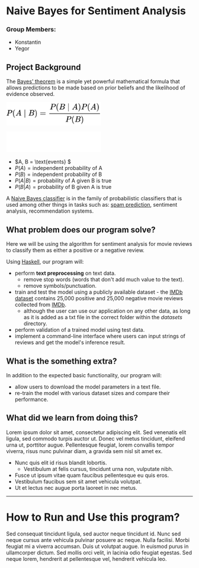 # Naive Bayes for Sentiment Analysis

### Group Members:
- Konstantin 
- Yegor 

## Project Background
The [Bayes' theorem](https://en.wikipedia.org/wiki/Bayes%27_theorem) is a simple yet powerful mathematical formula that allows predictions to be made based on prior beliefs and the likelihood of evidence observed. 

<div style="width: 16rem">

![Bayes' formula](/resources/bayes_formula_dark.svg#gh-light-mode-only "Bayes' formula") 
</div>

<div style="width: 16rem">

![Bayes' formula](/resources/bayes_formula_light.svg#gh-dark-mode-only " Bayes' formula")
</div>
 
- $A, B = \text{events} $
- $P(A) = \text{independent probability of A}$
- $P(B) = \text{independent probability of B}$
- $P(A|B) = \text{probability of A given B is true}$
- $P(B|A) = \text{probability of B given A is true}$

A [Naive Bayes classifier](https://en.wikipedia.org/wiki/Naive_Bayes_classifier) is in the family of probabilistic classifiers that is used among other things in tasks such as: [spam prediction](https://en.wikipedia.org/wiki/Naive_Bayes_spam_filtering#:~:text=Naive%20Bayes%20spam%20filtering%20is,with%20roots%20in%20the%201990s), sentiment analysis, recommendation systems.

## What problem does our program solve?
Here we will be using the algorithm for sentiment analysis for movie reviews to classify them as either a positive or a negative review.

Using [Haskell](https://wiki.haskell.org/Haskell), our program will:
- perform **text preprocessing** on text data.
  - remove stop words (words that don't add much value to the text).
  - remove symbols/punctuation.
- train and test the model using a publicly available dataset - the [IMDb dataset](https://ai.stanford.edu/~amaas/data/sentiment/) contains 25,000 positive and 25,000 negative movie reviews collected from [IMDb](https://en.wikipedia.org/wiki/IMDb).
  - although the user can use our application on any other data, as long as it is added as a txt file in the correct folder within the *datasets* directory.
- perform validation of a trained model using test data.
- implement a command-line interface where users can input strings of reviews and get the model's inference result.

## What is the something extra?
In addition to the expected basic functionality, our program will:
- allow users to download the model parameters in a text file.
- re-train the model with various dataset sizes and compare their performance.

## What did we learn from doing this?
Lorem ipsum dolor sit amet, consectetur adipiscing elit. Sed venenatis elit ligula, sed commodo turpis auctor ut. Donec vel metus tincidunt, eleifend urna ut, porttitor augue. Pellentesque feugiat, lorem convallis tempor viverra, risus nunc pulvinar diam, a gravida sem nisl sit amet ex.
- Nunc quis elit id risus blandit lobortis.
  - Vestibulum at felis cursus, tincidunt urna non, vulputate nibh.
- Fusce ut ipsum vitae quam faucibus pellentesque eu quis eros.
- Vestibulum faucibus sem sit amet vehicula volutpat.
- Ut et lectus nec augue porta laoreet in nec metus.

---
# How to Run and Use this program?
Sed consequat tincidunt ligula, sed auctor neque tincidunt id. Nunc sed neque cursus ante vehicula pulvinar posuere ac neque. Nulla facilisi. Morbi feugiat mi a viverra accumsan. Duis ut volutpat augue. In euismod purus in ullamcorper dictum. Sed mollis orci velit, in lacinia odio feugiat egestas. Sed neque lorem, hendrerit at pellentesque vel, hendrerit vehicula leo.